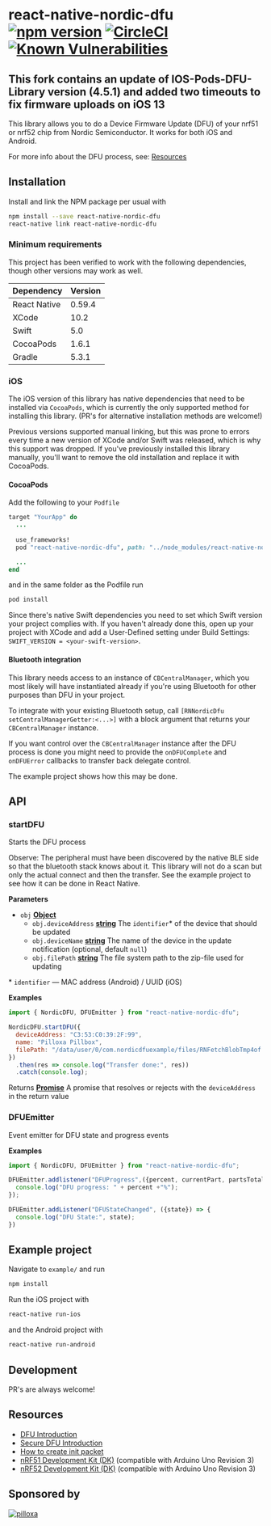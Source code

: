 # react-native-nordic-dfu [![npm version](https://badge.fury.io/js/react-native-nordic-dfu.svg)](https://badge.fury.io/js/react-native-nordic-dfu) [![CircleCI](https://circleci.com/gh/Pilloxa/react-native-nordic-dfu.svg?style=svg)](https://circleci.com/gh/Pilloxa/react-native-nordic-dfu) [![Known Vulnerabilities](https://snyk.io/test/github/pilloxa/react-native-nordic-dfu/badge.svg)](https://snyk.io/test/github/pilloxa/react-native-nordic-dfu)

## This fork contains an update of IOS-Pods-DFU-Library version (4.5.1) and added two timeouts to fix firmware uploads on iOS 13

This library allows you to do a Device Firmware Update (DFU) of your nrf51 or
nrf52 chip from Nordic Semiconductor. It works for both iOS and Android.

For more info about the DFU process, see: [Resources](#resources)

## Installation

Install and link the NPM package per usual with

```bash
npm install --save react-native-nordic-dfu
react-native link react-native-nordic-dfu
```

### Minimum requirements

This project has been verified to work with the following dependencies, though other versions may work as well.

| Dependency | Version |
|-|-|
| React Native | 0.59.4 |  
| XCode | 10.2 |
| Swift | 5.0 |
| CocoaPods | 1.6.1 |
| Gradle | 5.3.1 |

### iOS

The iOS version of this library has native dependencies that need to be installed via `CocoaPods`, which is currently the only supported method for installing this library. (PR's for alternative installation methods are welcome!)

Previous versions supported manual linking, but this was prone to errors every time a new version of XCode and/or Swift was released, which is why this support was dropped. If you've previously installed this library manually, you'll want to remove the old installation and replace it with CocoaPods.

#### CocoaPods

Add the following to your `Podfile`

```ruby
target "YourApp" do
  ...
  
  use_frameworks!
  pod "react-native-nordic-dfu", path: "../node_modules/react-native-nordic-dfu"

  ...
end
```

and in the same folder as the Podfile run

```bash
pod install
```

Since there's native Swift dependencies you need to set which Swift version your project complies with. If you haven't already done this, open up your project with XCode and add a User-Defined setting under Build Settings: `SWIFT_VERSION = <your-swift-version>`.

#### Bluetooth integration

This library needs access to an instance of `CBCentralManager`, which you most likely will have instantiated already if you're using Bluetooth for other purposes than DFU in your project.

To integrate with your existing Bluetooth setup, call `[RNNordicDfu setCentralManagerGetter:<...>]` with a block argument that returns your `CBCentralManager` instance.

If you want control over the `CBCentralManager` instance after the DFU process is done you might need to provide the `onDFUComplete` and `onDFUError` callbacks to transfer back delegate control.

The example project shows how this may be done.

## API

<!-- Generated by documentation.js. Update this documentation by updating the source code. -->

### startDFU

Starts the DFU process

Observe: The peripheral must have been discovered by the native BLE side so that the
bluetooth stack knows about it. This library will not do a scan but only
the actual connect and then the transfer. See the example project to see how it can be
done in React Native.

**Parameters**

-   `obj` **[Object](https://developer.mozilla.org/en-US/docs/Web/JavaScript/Reference/Global_Objects/Object)**
    -   `obj.deviceAddress` **[string](https://developer.mozilla.org/en-US/docs/Web/JavaScript/Reference/Global_Objects/String)** The `identifier`\* of the device that should be updated
    -   `obj.deviceName` **[string](https://developer.mozilla.org/en-US/docs/Web/JavaScript/Reference/Global_Objects/String)** The name of the device in the update notification (optional, default `null`)
    -   `obj.filePath` **[string](https://developer.mozilla.org/en-US/docs/Web/JavaScript/Reference/Global_Objects/String)** The file system path to the zip-file used for updating

\* `identifier` — MAC address (Android) / UUID (iOS)

**Examples**

```javascript
import { NordicDFU, DFUEmitter } from "react-native-nordic-dfu";

NordicDFU.startDFU({
  deviceAddress: "C3:53:C0:39:2F:99",
  name: "Pilloxa Pillbox",
  filePath: "/data/user/0/com.nordicdfuexample/files/RNFetchBlobTmp4of.zip"
})
  .then(res => console.log("Transfer done:", res))
  .catch(console.log);
```

Returns **[Promise](https://developer.mozilla.org/en-US/docs/Web/JavaScript/Reference/Global_Objects/Promise)** A promise that resolves or rejects with the `deviceAddress` in the return value

### DFUEmitter

Event emitter for DFU state and progress events

**Examples**

```javascript
import { NordicDFU, DFUEmitter } from "react-native-nordic-dfu";

DFUEmitter.addlistener("DFUProgress",({percent, currentPart, partsTotal, avgSpeed, speed}) => {
  console.log("DFU progress: " + percent +"%");
});

DFUEmitter.addListener("DFUStateChanged", ({state}) => {
  console.log("DFU State:", state);
})
```

## Example project

Navigate to `example/` and run

```bash
npm install
```

Run the iOS project with

```bash
react-native run-ios
```

and the Android project with

```bash
react-native run-android
```

## Development

PR's are always welcome!

## Resources

-   [DFU Introduction](http://infocenter.nordicsemi.com/topic/com.nordic.infocenter.sdk5.v11.0.0/examples_ble_dfu.html?cp=6_0_0_4_3_1 "BLE Bootloader/DFU")
-   [Secure DFU Introduction](http://infocenter.nordicsemi.com/topic/com.nordic.infocenter.sdk5.v12.0.0/ble_sdk_app_dfu_bootloader.html?cp=4_0_0_4_3_1 "BLE Secure DFU Bootloader")
-   [How to create init packet](https://github.com/NordicSemiconductor/Android-nRF-Connect/tree/master/init%20packet%20handling "Init packet handling")
-   [nRF51 Development Kit (DK)](http://www.nordicsemi.com/eng/Products/nRF51-DK "nRF51 DK") (compatible with Arduino Uno Revision 3)
-   [nRF52 Development Kit (DK)](http://www.nordicsemi.com/eng/Products/Bluetooth-Smart-Bluetooth-low-energy/nRF52-DK "nRF52 DK") (compatible with Arduino Uno Revision 3)

## Sponsored by

[![pilloxa](https://pilloxa.com/images/pilloxa-round-logo.svg)](https://pilloxa.com)
